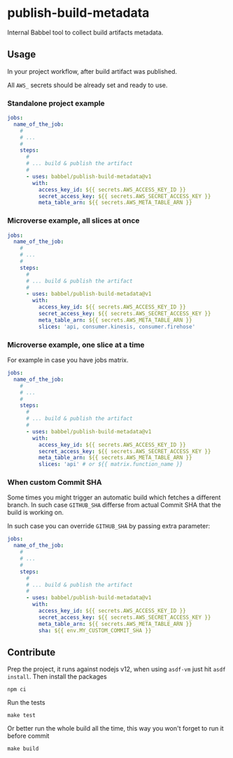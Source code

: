 # publish-build-metadata

Internal Babbel tool to collect build artifacts metadata.

## Usage

In your project workflow, after build artifact was published.

All `AWS_` secrets should be already set and ready to use.

### Standalone project example

```yaml
jobs:
  name_of_the_job:
    #
    # ...
    #
    steps:
      #
      # ... build & publish the artifact
      #
      - uses: babbel/publish-build-metadata@v1
        with:
          access_key_id: ${{ secrets.AWS_ACCESS_KEY_ID }}
          secret_access_key: ${{ secrets.AWS_SECRET_ACCESS_KEY }}
          meta_table_arn: ${{ secrets.AWS_META_TABLE_ARN }}
```

### Microverse example, all slices at once

```yaml
jobs:
  name_of_the_job:
    #
    # ...
    #
    steps:
      #
      # ... build & publish the artifact
      #
      - uses: babbel/publish-build-metadata@v1
        with:
          access_key_id: ${{ secrets.AWS_ACCESS_KEY_ID }}
          secret_access_key: ${{ secrets.AWS_SECRET_ACCESS_KEY }}
          meta_table_arn: ${{ secrets.AWS_META_TABLE_ARN }}
          slices: 'api, consumer.kinesis, consumer.firehose'
```

### Microverse example, one slice at a time

For example in case you have jobs matrix.

```yaml
jobs:
  name_of_the_job:
    #
    # ...
    #
    steps:
      #
      # ... build & publish the artifact
      #
      - uses: babbel/publish-build-metadata@v1
        with:
          access_key_id: ${{ secrets.AWS_ACCESS_KEY_ID }}
          secret_access_key: ${{ secrets.AWS_SECRET_ACCESS_KEY }}
          meta_table_arn: ${{ secrets.AWS_META_TABLE_ARN }}
          slices: 'api' # or ${{ matrix.function_name }}
```

### When custom Commit SHA

Some times you might trigger an automatic build which fetches a different branch. In such case `GITHUB_SHA` differse from actual Commit SHA that the build is working on.

In such case you can override `GITHUB_SHA` by passing extra parameter:

```yaml
jobs:
  name_of_the_job:
    #
    # ...
    #
    steps:
      #
      # ... build & publish the artifact
      #
      - uses: babbel/publish-build-metadata@v1
        with:
          access_key_id: ${{ secrets.AWS_ACCESS_KEY_ID }}
          secret_access_key: ${{ secrets.AWS_SECRET_ACCESS_KEY }}
          meta_table_arn: ${{ secrets.AWS_META_TABLE_ARN }}
          sha: ${{ env.MY_CUSTOM_COMMIT_SHA }}
```

## Contribute

Prep the project, it runs against nodejs v12, when using `asdf-vm` just hit `asdf install`. Then install the packages

```
npm ci
```

Run the tests

```
make test
```

Or better run the whole build all the time, this way you won't forget to run it before commit

```
make build
```
